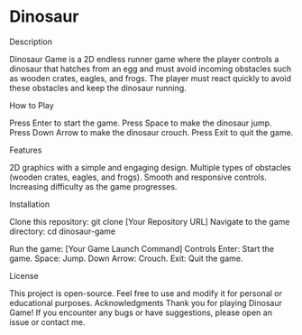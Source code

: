 # Dinosaur

Description

Dinosaur Game is a 2D endless runner game where the player controls a dinosaur that hatches from an egg and must avoid incoming obstacles such as wooden crates, eagles, and frogs. The player must react quickly to avoid these obstacles and keep the dinosaur running.

How to Play

Press Enter to start the game.
Press Space to make the dinosaur jump.
Press Down Arrow to make the dinosaur crouch.
Press Exit to quit the game.

Features

2D graphics with a simple and engaging design.
Multiple types of obstacles (wooden crates, eagles, and frogs).
Smooth and responsive controls.
Increasing difficulty as the game progresses.

Installation

Clone this repository:
git clone [Your Repository URL]
Navigate to the game directory:
cd dinosaur-game

Run the game:
[Your Game Launch Command]
Controls
Enter: Start the game.
Space: Jump.
Down Arrow: Crouch.
Exit: Quit the game.

License

This project is open-source. Feel free to use and modify it for personal or educational purposes.
Acknowledgments
Thank you for playing Dinosaur Game! If you encounter any bugs or have suggestions, please open an issue or contact me. 
 
